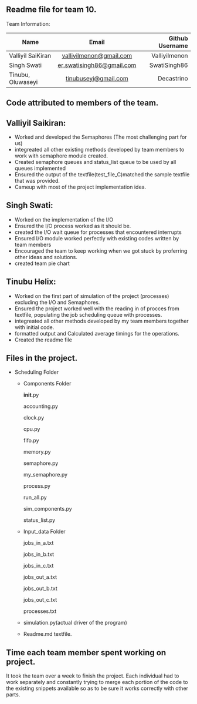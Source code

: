 Readme file for team 10.
---------------------------

Team Information:

| Name                         | Email           | Github Username  |
| -----------------------------|:---------------:| ----------------:|
|  Valliyil SaiKiran           | valliyilmenon@gmail.com |Valliyilmenon             |
| Singh Swati|er.swatisingh86@gmail.com| SwatiSingh86 |
|Tinubu, Oluwaseyi| tinubuseyi@gmail.com|Decastrino |



Code attributed to members of the team.
---------------------------------------

Valliyil Saikiran:
-----------------

- Worked and developed the Semaphores (The most challenging part for us)
- integreated all other existing methods developed by team members to work with semaphore module created.
- Created semaphore queues and status_list queue to be used by all queues implemented
- Ensured the output of the textfile(test_file_C)matched the sample textfile that was provided.
- Cameup with most of the project implementation idea.

Singh Swati:
------------

- Worked on the implementation of the I/O 
- Ensured the I/O process worked as it should be.
- created the I/O wait queue for processes that encountered interrupts
- Ensured I/O module worked perfectly with existing codes written by team members
- Encouraged the team to keep working when we got stuck by proferring other ideas and solutions.
- created team pie chart

Tinubu Helix:
-------------

- Worked on the first part of simulation of the project (processes) excluding the I/O and Semaphores.
- Ensured the project worked well with the reading in of procces from textfile, populating the job scheduling queue with processes.
- integreated all other methods developed by my team members together with initial code.
- formatted output and Calculated average timings for the operations.
- Created the readme file


Files in the project.
---------------------------

* Scheduling Folder

	* Components Folder
	
		__init__.py
		
		accounting.py
		
		clock.py
		
		cpu.py
		
		fifo.py
		
		memory.py
		
		semaphore.py
		
		my_semaphore.py
		
		process.py
		
		run_all.py
		
		sim_components.py
		
		status_list.py
		
	* Input_data Folder
		
		jobs_in_a.txt
		
		jobs_in_b.txt
		
		jobs_in_c.txt
		
		jobs_out_a.txt
		
		jobs_out_b.txt
		
		jobs_out_c.txt
		
		processes.txt
	
	* simulation.py(actual driver of the program)
	* Readme.md textfile.

Time each team member spent working on project.
---------------------------
It took the team over a week to finish the project. Each individual had to work separately and constantly trying to merge
each portion of the code to the existing snippets available so as to be sure it works correctly with other parts.


